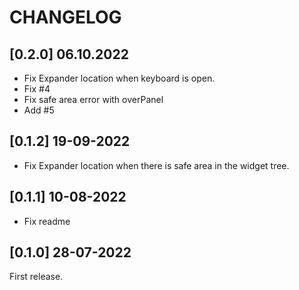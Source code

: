 # CHANGELOG

## [0.2.0] 06.10.2022

- Fix Expander location when keyboard is open.
- Fix #4
- Fix safe area error with overPanel
- Add #5

## [0.1.2] 19-09-2022

- Fix Expander location when there is safe area in the widget tree.

## [0.1.1] 10-08-2022

- Fix readme

## [0.1.0] 28-07-2022

First release.
